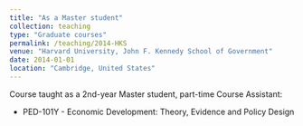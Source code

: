 ```yaml
---
title: "As a Master student"
collection: teaching
type: "Graduate courses"
permalink: /teaching/2014-HKS
venue: "Harvard University, John F. Kennedy School of Government"
date: 2014-01-01
location: "Cambridge, United States"
---
```

Course taught as a 2nd-year Master student, part-time Course Assistant:
- PED-101Y - Economic Development: Theory, Evidence and Policy Design
